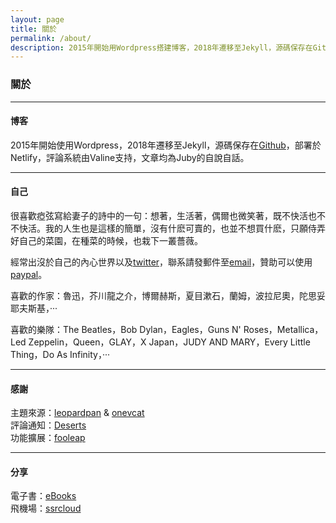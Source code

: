 ```yaml
---
layout: page 
title: 關於
permalink: /about/
description: 2015年開始用Wordpress搭建博客，2018年遷移至Jekyll，源碼保存在Github，部署於Netlify，評論系統由Valine支持，文章均為Juby的自說自話。
---
```


### 關於

------------------

#### 博客

2015年開始使用Wordpress，2018年遷移至Jekyll，源碼保存在[Github](https://github.com/jubyshu/jubyshu.github.io)，部署於Netlify，評論系統由Valine支持，文章均為Juby的自說自話。

-------------------

#### 自己

很喜歡瘂弦寫給妻子的詩中的一句：想著，生活著，偶爾也微笑著，既不快活也不不快活。我的人生也是這樣的簡單，沒有什麽可賣的，也並不想買什麽，只願侍弄好自己的菜園，在種菜的時候，也栽下一叢薔薇。

經常出沒於自己的內心世界以及[twitter](https://twitter.com/jubyshu)，聯系請發郵件至[email](mailto:juby@jubeny.com)，贊助可以使用[paypal](https://paypal.me/jubyshu)。

喜歡的作家：魯迅，芥川龍之介，博爾赫斯，夏目漱石，蘭姆，波拉尼奧，陀思妥耶夫斯基，···

喜歡的樂隊：The Beatles，Bob Dylan，Eagles，Guns N' Roses，Metallica，Led Zeppelin，Queen，GLAY，X Japan，JUDY AND MARY，Every Little Thing，Do As Infinity，···

-------------------

#### 感謝

主題來源：[leopardpan](https://github.com/leopardpan/leopardpan.github.io/) & [onevcat](https://github.com/onevcat/vno-jekyll)  
評論通知：[Deserts](https://deserts.io/valine-admin-document/)  
功能擴展：[fooleap](https://blog.fooleap.org/)

-------------------

#### 分享

電子書：[eBooks](https://nx8272.your-storageshare.de/s/odcTwfK2zC86LWS)  
飛機場：[ssrcloud](https://ntt-co-jp.club/auth/register?code=gbHM)
